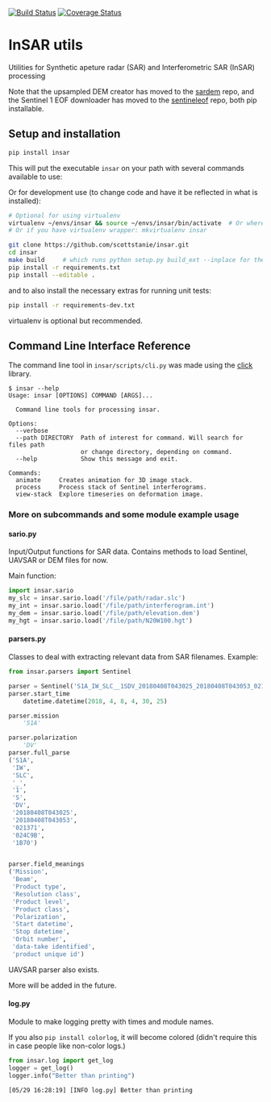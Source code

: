 [![Build Status](https://travis-ci.org/scottstanie/insar.svg?branch=master)](https://travis-ci.org/scottstanie/insar) 
[![Coverage Status](https://coveralls.io/repos/github/scottstanie/insar/badge.svg?branch=master)](https://coveralls.io/github/scottstanie/insar?branch=master)

# InSAR utils

Utilities for Synthetic apeture radar (SAR) and Interferometric SAR (InSAR) processing

Note that the upsampled DEM creator has moved to the [sardem](https://github.com/scottstanie/sardem) repo, and the Sentinel 1 EOF downloader has moved to the [sentineleof](https://github.com/scottstanie/sentineleof) repo, both pip installable.


## Setup and installation

```bash
pip install insar
```

This will put the executable `insar` on your path with several commands available to use:


Or for development use (to change code and have it be reflected in what is installed):

```bash
# Optional for using virtualenv
virtualenv ~/envs/insar && source ~/envs/insar/bin/activate  # Or wherever you store your virtual envs
# Or if you have virtualenv wrapper: mkvirtualenv insar

git clone https://github.com/scottstanie/insar.git
cd insar
make build     # which runs python setup.py build_ext --inplace for the cython extension
pip install -r requirements.txt
pip install --editable .
```
and to also install the necessary extras for running unit tests:
```bash
pip install -r requirements-dev.txt
```

virtualenv is optional but recommended.

## Command Line Interface Reference

The command line tool in `insar/scripts/cli.py` was made using the [click](https://pocco-click.readthedocs.io/en/latest/) library.

```
$ insar --help
Usage: insar [OPTIONS] COMMAND [ARGS]...

  Command line tools for processing insar.

Options:
  --verbose
  --path DIRECTORY  Path of interest for command. Will search for files path
                    or change directory, depending on command.
  --help            Show this message and exit.

Commands:
  animate     Creates animation for 3D image stack.
  process     Process stack of Sentinel interferograms.
  view-stack  Explore timeseries on deformation image.
```


### More on subcommands and some module example usage

#### sario.py

Input/Output functions for SAR data.
Contains methods to load Sentinel, UAVSAR or DEM files for now.

Main function: 

```python
import insar.sario
my_slc = insar.sario.load('/file/path/radar.slc')
my_int = insar.sario.load('/file/path/interferogram.int')
my_dem = insar.sario.load('/file/path/elevation.dem')
my_hgt = insar.sario.load('/file/path/N20W100.hgt')
```


#### parsers.py

Classes to deal with extracting relevant data from SAR filenames.
Example:

```python
from insar.parsers import Sentinel

parser = Sentinel('S1A_IW_SLC__1SDV_20180408T043025_20180408T043053_021371_024C9B_1B70.zip')
parser.start_time
    datetime.datetime(2018, 4, 8, 4, 30, 25)

parser.mission
    'S1A'

parser.polarization
    'DV'
parser.full_parse
('S1A',
 'IW',
 'SLC',
 '_',
 '1',
 'S',
 'DV',
 '20180408T043025',
 '20180408T043053',
 '021371',
 '024C9B',
 '1B70')


parser.field_meanings
('Mission',
 'Beam',
 'Product type',
 'Resolution class',
 'Product level',
 'Product class',
 'Polarization',
 'Start datetime',
 'Stop datetime',
 'Orbit number',
 'data-take identified',
 'product unique id')

```

UAVSAR parser also exists.

More will be added in the future.


#### log.py

Module to make logging pretty with times and module names.

If you also `pip install colorlog`, it will become colored (didn't require this in case people like non-color logs.)

```python
from insar.log import get_log
logger = get_log()
logger.info("Better than printing")
```

```
[05/29 16:28:19] [INFO log.py] Better than printing
```
